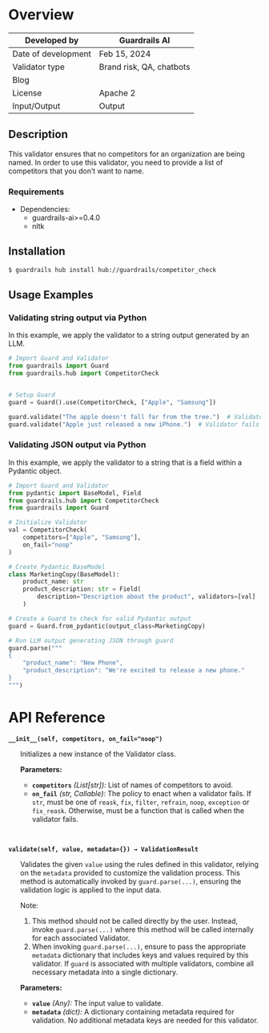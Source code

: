 # Overview

| Developed by | Guardrails AI |
| --- | --- |
| Date of development | Feb 15, 2024 |
| Validator type | Brand risk, QA, chatbots |
| Blog |  |
| License | Apache 2 |
| Input/Output | Output |

## Description

This validator ensures that no competitors for an organization are being named. In order to use this validator, you need to provide a list of competitors that you don’t want to name.

### Requirements

* Dependencies:
    - guardrails-ai>=0.4.0
    - nltk

## Installation

```bash
$ guardrails hub install hub://guardrails/competitor_check
```

## Usage Examples

### Validating string output via Python

In this example, we apply the validator to a string output generated by an LLM.

```python
# Import Guard and Validator
from guardrails import Guard
from guardrails.hub import CompetitorCheck


# Setup Guard
guard = Guard().use(CompetitorCheck, ["Apple", "Samsung"])

guard.validate("The apple doesn't fall far from the tree.")  # Validator passes
guard.validate("Apple just released a new iPhone.")  # Validator fails
```

### Validating JSON output via Python

In this example, we apply the validator to a string that is a field within a Pydantic object.

```python
# Import Guard and Validator
from pydantic import BaseModel, Field
from guardrails.hub import CompetitorCheck
from guardrails import Guard

# Initialize Validator
val = CompetitorCheck(
    competitors=["Apple", "Samsung"],
    on_fail="noop"
)

# Create Pydantic BaseModel
class MarketingCopy(BaseModel):
    product_name: str
    product_description: str = Field(
        description="Description about the product", validators=[val]
    )

# Create a Guard to check for valid Pydantic output
guard = Guard.from_pydantic(output_class=MarketingCopy)

# Run LLM output generating JSON through guard
guard.parse("""
{
    "product_name": "New Phone",
    "product_description": "We're excited to release a new phone."
}
""")
```

# API Reference


**`__init__(self, competitors, on_fail="noop")`**
<ul>

Initializes a new instance of the Validator class.

**Parameters:**

- **`competitors`** *(List[str]):* List of names of competitors to avoid.
- **`on_fail`** *(str, Callable):* The policy to enact when a validator fails. If `str`, must be one of `reask`, `fix`, `filter`, `refrain`, `noop`, `exception` or `fix_reask`. Otherwise, must be a function that is called when the validator fails.

</ul>

<br/>

**`validate(self, value, metadata={}) → ValidationResult`**

<ul>

Validates the given `value` using the rules defined in this validator, relying on the `metadata` provided to customize the validation process. This method is automatically invoked by `guard.parse(...)`, ensuring the validation logic is applied to the input data.

Note:

1. This method should not be called directly by the user. Instead, invoke `guard.parse(...)` where this method will be called internally for each associated Validator.
2. When invoking `guard.parse(...)`, ensure to pass the appropriate `metadata` dictionary that includes keys and values required by this validator. If `guard` is associated with multiple validators, combine all necessary metadata into a single dictionary.

**Parameters:**

- **`value`** *(Any):* The input value to validate.
- **`metadata`** *(dict):* A dictionary containing metadata required for validation. No additional metadata keys are needed for this validator.

</ul>
